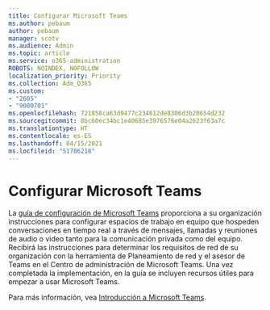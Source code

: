 ```yaml
---
title: Configurar Microsoft Teams
ms.author: pebaum
author: pebaum
manager: scotv
ms.audience: Admin
ms.topic: article
ms.service: o365-administration
ROBOTS: NOINDEX, NOFOLLOW
localization_priority: Priority
ms.collection: Adm_O365
ms.custom:
- "2605"
- "9000701"
ms.openlocfilehash: 721858ca63d9477c234612de8306d3b20654d232
ms.sourcegitcommit: 8bc60ec34bc1e40685e3976576e04a2623f63a7c
ms.translationtype: HT
ms.contentlocale: es-ES
ms.lasthandoff: 04/15/2021
ms.locfileid: "51786218"
---
```

# <a name="set-up-microsoft-teams"></a>Configurar Microsoft Teams

La  [guía de configuración de Microsoft Teams](https://aka.ms/teamsguidance)  proporciona a su organización instrucciones para configurar espacios de trabajo en equipo que hospeden conversaciones en tiempo real a través de mensajes, llamadas y reuniones de audio o video tanto para la comunicación privada como del equipo. Recibirá las instrucciones para determinar los requisitos de red de su organización con la herramienta de Planeamiento de red y el asesor de Teams en el Centro de administración de Microsoft Teams. Una vez completada la implementación, en la guía se incluyen recursos útiles para empezar a usar Microsoft Teams.

Para más información, vea [Introducción a Microsoft Teams](https://docs.microsoft.com/microsoftteams/get-started-with-teams-quick-start).
